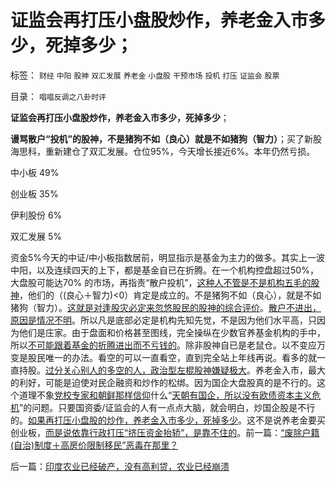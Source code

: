 # 证监会再打压小盘股炒作，养老金入市多少，死掉多少；

标签： `财经` `中阳` `股神` `双汇发展` `养老金` `小盘股` `干预市场` `投机` `打压` `证监会` `股票` 

目录： `唱唱反调之八卦时评`

**证监会再打压小盘股炒作，养老金入市多少，死掉多少**；

**谩骂散户“投机”的股神，不是猪狗不如（良心）就是不如猪狗（智力）**；买了新股海思科，重新建仓了双汇发展。仓位95%，今天增长接近6%。本年仍然亏损。

中小板 49%

创业板 35%

伊利股份 6%

双汇发展 5%

资金5%今天的中证/中小板指数居前，明显指示是基金为主力的做多。其实上一波中阳，以及连续四天的上下，都是基金自已在折腾。在一个机构控盘超过50%，大盘股可能达70%
的市场，再指责“散户投机”，[这种人不管是不是机构五毛的股神](../../../2011/12/28/季节性股神现象：算命神棍和股神半仙.md)，他们的（(良心＋智力)<0）肯定是成立的。不是猪狗不如（良心），就是不如猪狗（智力）。[这就是对逢股灾必定来忽悠股民的股神的综合评价](../../../2011/12/28/天灾人祸妖孽生；凡有股灾多股神；.md)。[散户不进出，原因是情况不明](../../../2012/1/5/为什么持币散户，不如持有股票？人为加大的风险！.md)。所以凡是底部必定是机构先知先觉，不是因为他们水平高，只因为他们是庄家。由于盘面和价格甚至图线，完全操纵在少数官养基金机构的手中，所以[不可能跟着基金的折腾进出而不亏钱的](../../../2008/11/18/趋势投资：听庄家的话，赚庄家的钱.md)。除非股神自已是老鼠仓。以不变应万变是股民唯一的办法。看空的可以一直看空，直到完全站上年线再说。看多的就一直持股。[过分关心别人的多空的人，政治型左棍股神嫌疑极大](../../../2012/1/10/机构型股神的“谷物法”，政治型股神和孔庆东老师.md)。养老金入市，最大的利好，可能是迫使对民企融资和炒作的松绑。因为国企大盘股真的是不行的。这个道理不象[党校专家和朝鲜那样信仰](http://hi.baidu.com/darthchn/blog/item/30264b1e14ebd96df724e437.html)什么“[天朝有国企，所以没有欧债资本主义危机](../../../2011/11/5/国企名“企”不是企业，国企是国防单位.md)”的问题。只要国资委/证监会的人有一点点大脑，就会明白，炒国企股是不行的。[如果再打压小盘股的炒作，养老金入市多少，死掉多少](../../../2012/1/13/证监会把股票当债券，打压导致大熊市；.md)。这不是说养老金要买创业板，[而是说依靠行政打压“挤压资金抬轿”，是靠不住的](../../../2012/1/5/为什么持币散户，不如持有股票？人为加大的风险！.md)。前一篇：[“废除户籍(自治)制度＋高房价限制移民”恶毒在那里？](../../../2012/1/17/“废除户籍(自治)制度＋高房价限制移民”恶毒在那里？.md)

后一篇：[印度农业已经破产，没有高利贷，农业已经崩溃](../../../2012/1/18/印度农业已经破产，没有高利贷，农业已经崩溃.md)